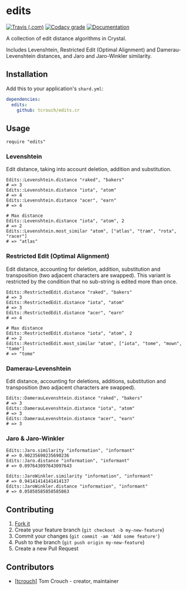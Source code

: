 # edits

[![Travis (.com)](https://img.shields.io/travis/com/tcrouch/edits.cr)](https://www.travis-ci.com/github/tcrouch/edits.cr)
[![Codacy grade](https://img.shields.io/codacy/grade/55107996a0e444a3b273d265780ccc38)](https://www.codacy.com/manual/t.crouch/edits.cr)
[![Documentation](https://img.shields.io/badge/api-docs-informational)](https://tcrouch.github.io/edits.cr)

A collection of edit distance algorithms in Crystal.

Includes Levenshtein, Restricted Edit (Optimal Alignment) and
Damerau-Levenshtein distances, and Jaro and Jaro-Winkler similarity.

## Installation

Add this to your application's `shard.yml`:

```yaml
dependencies:
  edits:
    github: tcrouch/edits.cr
```

## Usage

```crystal
require "edits"
```

### Levenshtein

Edit distance, taking into account deletion, addition and substitution.

```crystal
Edits::Levenshtein.distance "raked", "bakers"
# => 3
Edits::Levenshtein.distance "iota", "atom"
# => 4
Edits::Levenshtein.distance "acer", "earn"
# => 4

# Max distance
Edits::Levenshtein.distance "iota", "atom", 2
# => 2
Edits::Levenshtein.most_similar "atom", ["atlas", "tram", "rota", "racer"]
# => "atlas"
```

### Restricted Edit (Optimal Alignment)

Edit distance, accounting for deletion, addition, substitution and
transposition (two adjacent characters are swapped). This variant is
restricted by the condition that no sub-string is edited more than once.

```crystal
Edits::RestrictedEdit.distance "raked", "bakers"
# => 3
Edits::RestrictedEdit.distance "iota", "atom"
# => 3
Edits::RestrictedEdit.distance "acer", "earn"
# => 4

# Max distance
Edits::RestrictedEdit.distance "iota", "atom", 2
# => 2
Edits::RestrictedEdit.most_similar "atom", ["iota", "tome", "mown", "tame"]
# => "tome"
```

### Damerau-Levenshtein

Edit distance, accounting for deletions, additions, substitution and
transposition (two adjacent characters are swapped).

```crystal
Edits::DamerauLevenshtein.distance "raked", "bakers"
# => 3
Edits::DamerauLevenshtein.distance "iota", "atom"
# => 3
Edits::DamerauLevenshtein.distance "acer", "earn"
# => 3
```

### Jaro & Jaro-Winkler

```crystal
Edits::Jaro.similarity "information", "informant"
# => 0.90235690235690236
Edits::Jaro.distance "information", "informant"
# => 0.097643097643097643

Edits::JaroWinkler.similarity "information", "informant"
# => 0.94141414141414137
Edits::JaroWinkler.distance "information", "informant"
# => 0.05858585858585863
```

## Contributing

1.  [Fork it](https://github.com/tcrouch/edits.cr/fork)
2.  Create your feature branch (`git checkout -b my-new-feature`)
3.  Commit your changes (`git commit -am 'Add some feature'`)
4.  Push to the branch (`git push origin my-new-feature`)
5.  Create a new Pull Request

## Contributors

-   [[tcrouch]](https://github.com/tcrouch) Tom Crouch - creator, maintainer
